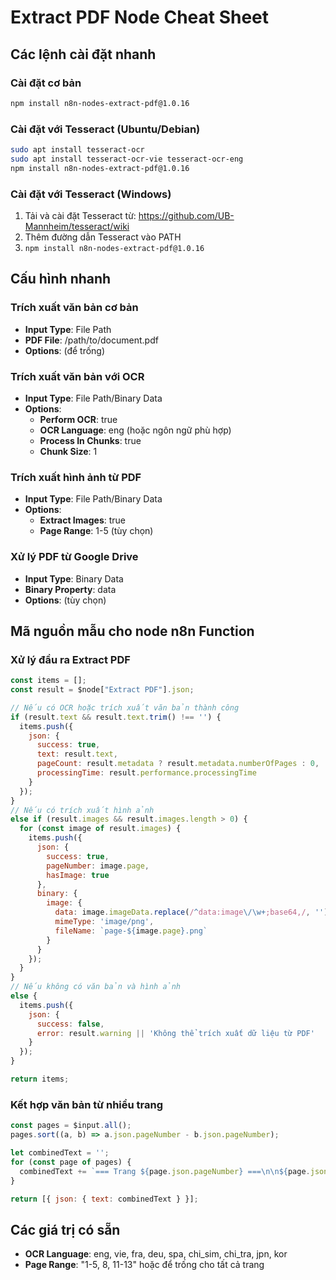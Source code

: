 # Extract PDF Node Cheat Sheet

## Các lệnh cài đặt nhanh

### Cài đặt cơ bản
```bash
npm install n8n-nodes-extract-pdf@1.0.16
```

### Cài đặt với Tesseract (Ubuntu/Debian)
```bash
sudo apt install tesseract-ocr
sudo apt install tesseract-ocr-vie tesseract-ocr-eng
npm install n8n-nodes-extract-pdf@1.0.16
```

### Cài đặt với Tesseract (Windows)
1. Tải và cài đặt Tesseract từ: https://github.com/UB-Mannheim/tesseract/wiki
2. Thêm đường dẫn Tesseract vào PATH
3. ```npm install n8n-nodes-extract-pdf@1.0.16```

## Cấu hình nhanh

### Trích xuất văn bản cơ bản
- **Input Type**: File Path
- **PDF File**: /path/to/document.pdf
- **Options**: (để trống)

### Trích xuất văn bản với OCR
- **Input Type**: File Path/Binary Data
- **Options**:
  - **Perform OCR**: true
  - **OCR Language**: eng (hoặc ngôn ngữ phù hợp)
  - **Process In Chunks**: true
  - **Chunk Size**: 1

### Trích xuất hình ảnh từ PDF
- **Input Type**: File Path/Binary Data
- **Options**:
  - **Extract Images**: true
  - **Page Range**: 1-5 (tùy chọn)

### Xử lý PDF từ Google Drive
- **Input Type**: Binary Data
- **Binary Property**: data
- **Options**: (tùy chọn)

## Mã nguồn mẫu cho node n8n Function

### Xử lý đầu ra Extract PDF
```javascript
const items = [];
const result = $node["Extract PDF"].json;

// Nếu có OCR hoặc trích xuất văn bản thành công
if (result.text && result.text.trim() !== '') {
  items.push({
    json: {
      success: true,
      text: result.text,
      pageCount: result.metadata ? result.metadata.numberOfPages : 0,
      processingTime: result.performance.processingTime
    }
  });
} 
// Nếu có trích xuất hình ảnh
else if (result.images && result.images.length > 0) {
  for (const image of result.images) {
    items.push({
      json: {
        success: true,
        pageNumber: image.page,
        hasImage: true
      },
      binary: {
        image: {
          data: image.imageData.replace(/^data:image\/\w+;base64,/, ''),
          mimeType: 'image/png',
          fileName: `page-${image.page}.png`
        }
      }
    });
  }
}
// Nếu không có văn bản và hình ảnh
else {
  items.push({
    json: {
      success: false,
      error: result.warning || 'Không thể trích xuất dữ liệu từ PDF'
    }
  });
}

return items;
```

### Kết hợp văn bản từ nhiều trang
```javascript
const pages = $input.all();
pages.sort((a, b) => a.json.pageNumber - b.json.pageNumber);

let combinedText = '';
for (const page of pages) {
  combinedText += `=== Trang ${page.json.pageNumber} ===\n\n${page.json.text}\n\n`;
}

return [{ json: { text: combinedText } }];
```

## Các giá trị có sẵn
- **OCR Language**: eng, vie, fra, deu, spa, chi_sim, chi_tra, jpn, kor
- **Page Range**: "1-5, 8, 11-13" hoặc để trống cho tất cả trang 
